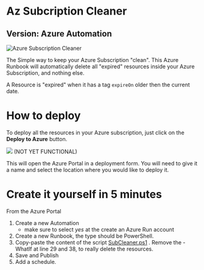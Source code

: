 # Az Subcription Cleaner

## Version: Azure Automation

![Azure Subscription Cleaner](https://github.com/FBoucher/AzSubcriptionCleaner/blob/master/medias/AzSubscriptionCleaner.png)

The Simple way to keep your Azure Subscription "clean". This Azure Runbook will automatically delete all "expired" resources inside your Azure Subscription, and nothing else.

A Resource is "expired" when it has a tag `expireOn` older then the current date.

# How to deploy

To deploy all the resources in your Azure subscription, just click on the **Deploy to Azure** button.

<a href="https://portal.azure.com/#create/Microsoft.Template/uri/https%3A%2F%2Fraw.githubusercontent.com%2FFBoucher%2FAzSubcriptionCleaner%2Fmaster%2Fdeployment%2FdeployFuncAzure.json?WT.mc_id=azsubcleaner-github-frbouche" target="_blank"><img src="https://azuredeploy.net/deploybutton.png"/></a> (NOT YET FUNCTIONAL)

This will open the Azure Portal in a deployment form. You will need to give it a name and select the location where you would like to deploy it. 

# Create it yourself in 5 minutes

From the Azure Portal

1. Create a new Automation
    - make sure to select *yes* at the create an Azure Run account
1. Create a new Runbook, the type should be PowerShell.
1. Copy-paste the content of the script [SubCleaner.ps1](SubCleaner.ps1)
    . Remove the -WhatIf at line 29 and 38, to really delete the resources. 
1. Save and Publish
1. Add a schedule.


